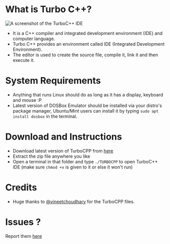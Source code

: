 What is Turbo C++?
===================
![A screenshot of the TurboC++ IDE](https://upload.wikimedia.org/wikipedia/commons/1/16/Turbo_CPP_Compiler.jpg)

- It is a C++ compiler and integrated development environment (IDE) and computer language.
- Turbo C++ provides an environment called IDE (Integrated Development Environment).
- The editor is used to create the source file, compile it, link it and then execute it.

System Requirements
====================
- Anything that runs Linux should do as long as it has a display, keyboard and mouse :P
- Latest version of DOSBox Emulator should be installed via your distro's package manager, Ubuntu/Mint users can install it by typing ```sudo apt install dosbox``` in the terminal.

Download and Instructions
=========================
- Download latest version of TurboCPP from [here](https://github.com/AvinashReddy3108/TurboCPP4Linux/releases/latest)
- Extract the zip file anywhere you like
- Open a terminal in that folder and type `./TURBOCPP` to open TurboC++ IDE (make sure `chmod +x` is given to it or else it won't run)



Credits
=======
- Huge thanks to [@vineetchoudhary](https://github.com/vineetchoudhary) for the TurboCPP files.

Issues ?
========
Report them [here](https://github.com/AvinashReddy3108/TurboCPP4Linux/issues)
